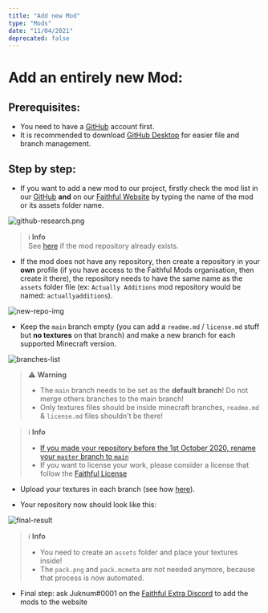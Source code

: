 ```yaml
---
title: "Add new Mod"
type: "Mods"
date: "11/04/2021"
deprecated: false
---
```


# Add an entirely **new** Mod:

## Prerequisites:

- You need to have a [GitHub](https://github.com/) account first.  
- It is recommended to download [GitHub Desktop](https://desktop.github.com/) for easier file and branch management.

## Step by step: 

*  If you want to add a new mod to our project, firstly check the mod list in our [GitHub](https://github.com/Faithful-Mods) **and** on our [Faithful Website](https://faithfulpack.net/mods) by typing the name of the mod or its assets folder name.

<img src="asdfasdf/images/pages/mods/add-new-mod/github-research.png" alt="github-research.png" class="center" loading="lazy">

> ℹ️ **Info**  
> See [here](asdfasdf/pages/mods/add-textures) if the mod repository already exists.

*  If the mod does not have any repository, then create a repository in your **own** profile (if you have access to the Faithful Mods organisation, then create it there), the repository needs to have the same name as the `assets` folder file (ex: `Actually Additions` mod repository would be named: `actuallyadditions`).

<img src="asdfasdf/images/pages/mods/add-new-mod/new-repo-img.png" alt="new-repo-img" class="center" loading="lazy">

*  Keep the `main` branch empty (you can add a `readme.md` / `license.md` stuff but **no textures** on that branch) and make a new branch for each supported Minecraft version.

<img src="asdfasdf/images/pages/mods/add-new-mod/branches-list.png" alt="branches-list" class="center" loading="lazy">

> ⚠️ **Warning**  
> - The `main` branch needs to be set as the **default branch**! Do not merge others branches to the main branch!  
> - Only textures files should be inside minecraft branches, `readme.md` & `license.md` files shouldn't be there!  

> ℹ️ **Info**  
> - [If you made your repository before the 1st October 2020, rename your `master` branch to `main`](https://www.zdnet.com/article/github-to-replace-master-with-main-starting-next-month/)  
> - If you want to license your work, please consider a license that follow the [Faithful License](https://www.faithfulpack.net/license)

* Upload your textures in each branch (see how [here](asdfasdf/pages/mods/add-textures)).

* Your repository now should look like this:

<img src="asdfasdf/images/pages/mods/add-new-mod/final-result.png" alt="final-result" class="center" loading="lazy">  


> ℹ️ **Info**  
> - You need to create an `assets` folder and place your textures inside!
> - The `pack.png` and `pack.mcmeta` are not needed anymore, because that process is now automated.

* Final step: ask Juknum#0001 on the [Faithful Extra Discord](https://discord.gg/qVeDfZw) to add the mods to the website
